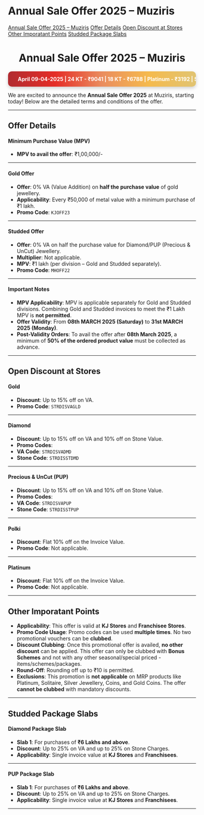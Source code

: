 

# Annual Sale Offer 2025 – Muziris



<div class="sidebar">
  <a href="#annual-sale-offer-2025--muziris">Annual Sale Offer 2025 – Muziris</a>
  <a href="#offer-details">Offer Details</a>
  <a href="#open-discount-at-stores">Open Discount at Stores</a>
  <a href="#other-imporatant-points">Other Imporatant Points</a>
  <a href="#studded-package-slabs">Studded Package Slabs</a>
</div>



<h1 style="text-align: center;"> <strong>Annual Sale Offer 2025 – Muziris</strong> </h1>

<div class="gold-rates-marquee">
  <div class="gold-rates-track">
    <span>
      April 09-04-2025 | 24 KT - ₹9041 | 18 KT - ₹6788 | Platinum - ₹3192 | Silver Rates: Kerala - ₹102, Tamil Nadu - ₹104 | Silver Rate Pan India -₹102  &nbsp;&nbsp;&nbsp;
    </span>
    <span>
      April 09-04-2025 | 24 KT - ₹9041 | 18 KT - ₹6788 | Platinum - ₹3192 | Silver Rates: Kerala - ₹102, Tamil Nadu - ₹104 | Silver Rate Pan India -₹102 &nbsp;&nbsp;&nbsp;
    </span>
  </div>
</div>


<style>
.gold-rates-marquee {
  width: 100%;
  overflow: hidden;
  box-sizing: border-box;
  background: linear-gradient(90deg,rgb(177, 43, 48), #e52d27,rgb(234, 141, 94),rgb(245, 186, 77),rgb(225, 196, 114));
  padding: 12px 0;
  border-radius: 10px;
  box-shadow: 0 4px 10px rgba(27, 26, 26, 0.2);
  color: white;
  font-weight: bold;
  white-space: nowrap;
}

.gold-rates-track {
  display: inline-block;
  white-space: nowrap;
  animation: scroll-marquee 9s linear infinite;
}

.gold-rates-track span {
  display: inline-block;
  padding: 0 2rem;
}

@keyframes scroll-marquee {
  0% {
    transform: translateX(0%);
  }
  100% {
    transform: translateX(-50%);
  }
}
</style>

We are excited to announce the **Annual Sale Offer 2025** at Muziris, starting today! Below are the detailed terms and conditions of the offer.

---
## **Offer Details**
#### Minimum Purchase Value (MPV)

- **MPV to avail the offer**: ₹1,00,000/-

---

#### **Gold Offer**
- **Offer**: 0% VA (Value Addition) on **half the purchase value** of gold jewellery.
- **Applicability**: Every ₹50,000 of metal value with a minimum purchase of ₹1 lakh.
- **Promo Code**: `KJOFF23`
---  
#### **Studded Offer**
- **Offer**: 0% VA on half the purchase value for Diamond/PUP (Precious & UnCut) Jewellery.
- **Multiplier**: Not applicable.
- **MPV**: ₹1 lakh (per division – Gold and Studded separately).
- **Promo Code**: `MHOFF22`  
---
#### **Important Notes**
- **MPV Applicability**: MPV is applicable separately for Gold and Studded divisions. Combining
Gold and Studded invoices to meet the ₹1 Lakh MPV is **not permitted**.
- **Offer Validity**: From **08th MARCH 2025 (Saturday)** to **31st MARCH 2025 (Monday)**.
- **Post-Validity Orders**: To avail the offer after **08th March 2025**, a minimum of **50% of the ordered product value** must be collected as advance.
---
## **Open Discount at Stores**
#### **Gold**
- **Discount**: Up to 15% off on VA.
- **Promo Code**: `STRDISVAGLD`
---
#### **Diamond**
- **Discount**: Up to 15% off on VA and 10% off on Stone Value.
- **Promo Codes**:
- **VA Code**: `STRDISVADMD`
- **Stone Code**: `STRDISSTDMD`
---
#### **Precious & UnCut (PUP)**
- **Discount**: Up to 15% off on VA and 10% off on Stone Value.
- **Promo Codes**:
- **VA Code**: `STRDISVAPUP`
- **Stone Code**: `STRDISSTPUP`
---
#### **Polki**
- **Discount**: Flat 10% off on the Invoice Value.
- **Promo Code**: Not applicable.
---
#### **Platinum**
- **Discount**: Flat 10% off on the Invoice Value.
- **Promo Code**: Not applicable.
---
## **Other Imporatant Points**
- **Applicability**: This offer is valid at **KJ Stores** and **Franchisee Stores**.
- **Promo Code Usage**:
Promo codes can be used **multiple times**.
No two promotional vouchers can be **clubbed**.
- **Discount Clubbing**:
Once this promotional offer is availed, **no other discount** can be applied.
This offer can only be clubbed with **Bonus Schemes** and not with any other seasonal/special priced - items/schemes/packages.
- **Round-Off**: Rounding off up to ₹10 is permitted.
- **Exclusions**:
This promotion is **not applicable** on MRP products like Platinum, Solitaire, Silver Jewellery, Coins, and Gold Coins.
The offer **cannot be clubbed** with mandatory discounts.

---

## **Studded Package Slabs**
#### **Diamond Package Slab**
- **Slab 1**: For purchases of **₹6 Lakhs and above**.
- **Discount**: Up to 25% on VA and up to 25% on Stone Charges.
- **Applicability**: Single invoice value at **KJ Stores** and **Franchisees**.

--- 
#### **PUP Package Slab**
- **Slab 1**: For purchases of **₹6 Lakhs and above**.
- **Discount**: Up to 25% on VA and up to 25% on Stone Charges.
- **Applicability**: Single invoice value at **KJ Stores** and **Franchisees**.
---
<style>
/* Slide and highlight heading on hover */
h1:hover,
h2:hover,
h3:hover,
h4:hover,
h5:hover,
h6:hover {
  transform: translateX(4px); /* Slide effect */
  
  transition: all 0.3s ease-in-out;
  cursor: pointer;
  padding-inline: 4px;
  border-radius: 4px;
}
</style>